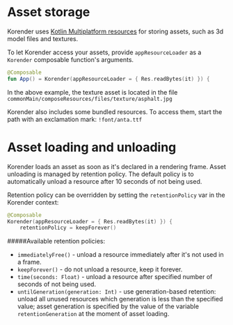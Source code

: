 # Asset storage

Korender uses [Kotlin Multiplatform resources](https://www.jetbrains.com/help/kotlin-multiplatform-dev/compose-multiplatform-resources-usage.html) for storing assets, such as 3d model files and textures.

To let Korender access your assets, provide `appResourceLoader` as a `Korender` composable function's arguments.

```kotlin
@Composable
fun App() = Korender(appResourceLoader = { Res.readBytes(it) }) {
```
In the above example, the texture asset is located in the file `commonMain/composeResources/files/texture/asphalt.jpg`

Korender also includes some bundled resources. To access them, start the path with an exclamation mark: `!font/anta.ttf`

# Asset loading and unloading

Korender loads an asset as soon as it's declared in a rendering frame. Asset unloading is managed by retention policy. The default policy is to automatically unload a resource after 10 seconds of not being used.    

Retention policy can be overridden by setting the `retentionPolicy` var in the Korender context:

```kotlin
@Composable
Korender(appResourceLoader = { Res.readBytes(it) }) {
    retentionPolicy = keepForever()
```

#####Available retention policies:    
  - `immediatelyFree()` - unload a resource immediately after it's not used in a frame.    
  - `keepForever()` - do not unload a resource, keep it forever.    
  - `time(seconds: Float)` - unload a resource after specified number of seconds of not being used.    
  - `untilGeneration(generation: Int)` - use generation-based retention: unload all unused resources which generation is less than the specified value; asset generation is specified by the value of the variable `retentionGeneration` at the moment of asset loading.    

